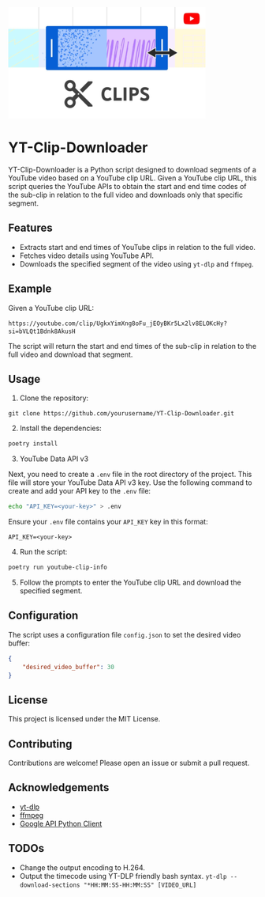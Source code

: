 ![YouTube-clips-banner.png](images%2FYouTube-clips-banner.png)

# YT-Clip-Downloader

YT-Clip-Downloader is a Python script designed to download segments of a YouTube video based on a YouTube clip URL. Given a YouTube clip URL, this script queries the YouTube APIs to obtain the start and end time codes of the sub-clip in relation to the full video and downloads only that specific segment.

## Features

- Extracts start and end times of YouTube clips in relation to the full video.
- Fetches video details using YouTube API.
- Downloads the specified segment of the video using `yt-dlp` and `ffmpeg`.

## Example

Given a YouTube clip URL:

```
https://youtube.com/clip/UgkxYimXng8oFu_jEOyBKr5Lx2lv8ELOKcHy?si=bVLQt1Bdnk8AkusH
```

The script will return the start and end times of the sub-clip in relation to the full video and download that segment.

## Usage

1. Clone the repository:
```
git clone https://github.com/yourusername/YT-Clip-Downloader.git
```

2. Install the dependencies:

```sh
poetry install
```

3. YouTube Data API v3

Next, you need to create a `.env` file in the root directory of the project. This file will store your YouTube Data API v3 key. Use the following command to create and add your API key to the `.env` file:

```bash
echo "API_KEY=<your-key>" > .env
```

Ensure your `.env` file contains your `API_KEY` key in this format:

```plaintext
API_KEY=<your-key>
```

4. Run the script:
```sh
poetry run youtube-clip-info
```

5. Follow the prompts to enter the YouTube clip URL and download the specified segment.

## Configuration

The script uses a configuration file `config.json` to set the desired video buffer:
```json:YT-Clip-Downloader/config.json
{
    "desired_video_buffer": 30
}
```

## License

This project is licensed under the MIT License.

## Contributing

Contributions are welcome! Please open an issue or submit a pull request.

## Acknowledgements

- [yt-dlp](https://github.com/yt-dlp/yt-dlp)
- [ffmpeg](https://ffmpeg.org/)
- [Google API Python Client](https://github.com/googleapis/google-api-python-client)

## TODOs
- Change the output encoding to H.264.
- Output the timecode using YT-DLP friendly bash syntax. `yt-dlp --download-sections "*HH:MM:SS-HH:MM:SS" [VIDEO_URL]`